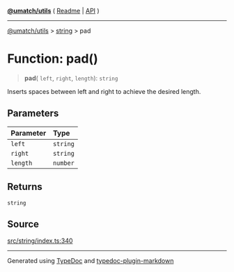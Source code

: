 [**@umatch/utils**](../../README.md) ( [Readme](../../README.md) \| [API](../../API.md) )

---

[@umatch/utils](../../API.md) > [string](../README.md) > pad

# Function: pad()

> **pad**(
> `left`,
> `right`,
> `length`): `string`

Inserts spaces between left and right to achieve the desired length.

## Parameters

| Parameter | Type     |
| :-------- | :------- |
| `left`    | `string` |
| `right`   | `string` |
| `length`  | `number` |

## Returns

`string`

## Source

[src/string/index.ts:340](https://github.com/umatch-oficial/utils/blob/618b1ef/src/string/index.ts#L340)

---

Generated using [TypeDoc](https://typedoc.org/) and [typedoc-plugin-markdown](https://www.npmjs.com/package/typedoc-plugin-markdown)
